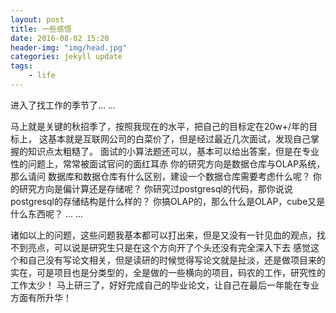 ```yaml
---
layout: post
title: 一些感悟
date: 2016-08-02 15:20
header-img: "img/head.jpg"
categories: jekyll update
tags:
    - life
---
```


进入了找工作的季节了... ...

马上就是关键的秋招季了，按照我现在的水平，把自己的目标定在20w+/年的目标上，
这基本就是互联网公司的白菜价了，但是经过最近几次面试，发现自己掌握的知识点太粗糙了。
面试的小算法题还可以，基本可以给出答案，但是在专业性的问题上，常常被面试官问的面红耳赤
你的研究方向是数据仓库与OLAP系统，那么请问 数据库和数据仓库有什么区别，建设一个数据仓库需要考虑什么呢？
你的研究方向是偏计算还是存储呢？
你研究过postgresql的代码，那你说说postgresql的存储结构是什么样的？
你搞OLAP的，那么什么是OLAP，cube又是什么东西呢？
... ...

诸如以上的问题，这些问题我基本都可以打出来，但是又没有一针见血的观点，找不到亮点，可以说是研究生只是在这个方向开了个头还没有完全深入下去
感觉这个和自己没有写论文相关，但是读研的时候觉得写论文就是扯淡，还是做项目来的实在，可是项目也是分类型的，全是做的一些横向的项目，码农的工作，研究性的工作太少！
马上研三了，好好完成自己的毕业论文，让自己在最后一年能在专业方面有所升华！
